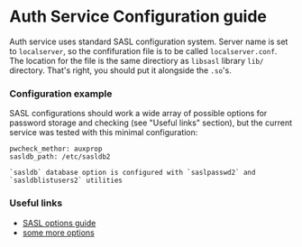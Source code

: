 # Auth Service Configuration guide

Auth service uses standard SASL configuration system. Server name is set to `localserver`, so the confifuration file is to be called `localserver.conf`.  The location for the file is the same directiory as `libsasl` library `lib/` directory. That's right, you should put it alongside the `.so`'s.

### Configuration example
SASL configurations should work a wide array of possible options for password storage and checking (see "Useful links" section), but the current service was tested with this minimal configuration: 
```
pwcheck_methor: auxprop
sasldb_path: /etc/sasldb2

`sasldb` database option is configured with `saslpasswd2` and `sasldblistusers2` utilities 

```
### Useful links
- [SASL options guide](https://blog.sys4.de/cyrus-sasl-libsasl-man-page-en.html)
- [some more options](https://stuff.mit.edu/afs/sipb/project/imaptools/src/cyrus-sasl-2.1.0/doc/options.html)